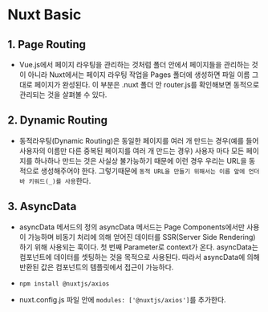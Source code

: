 # Nuxt Basic

## 1. Page Routing

- Vue.js에서 페이지 라우팅을 관리하는 것처럼 폴더 안에서 페이지들을 관리하는 것이 아니라 Nuxt에서는 페이지 라우팅 작업을 Pages 폴더에 생성하면 파일 이름 그대로 페이지가 완성된다. 이 부분은 .nuxt 폴더 안 router.js를 확인해보면 동적으로 관리되는 것을 살펴볼 수 있다.

## 2. Dynamic Routing

- 동적라우팅(Dynamic Routing)은 동일한 페이지를 여러 개 만드는 경우(예를 들어 사용자의 이름만 다른 중복된 페이지를 여러 개 만드는 경우) 사용자 마다 모든 페이지를 하나하나 만드는 것은 사실상 불가능하기 때문에 이런 경우 우리는 URL을 동적으로 생성해주어야 한다. 그렇기때문에 `동적 URL을 만들기 위해서는 이름 앞에 언더바 키워드(_)를 사용`한다.

## 3. AsyncData

- asyncData 메서드의 정의
  asyncData 메서드는 Page Components에서만 사용이 가능하며 비동기 처리에 의해 얻어진 데이터를 SSR(Server Side Rendering)하기 위해 사용되는 훅이다.
  첫 번째 Parameter로 context가 온다. asyncData는 컴포넌트에 데이터를 셋팅하는 것을 목적으로 사용된다.
  따라서 asyncData에 의해 반환된 값은 컴포넌트의 템플릿에서 접근이 가능하다.

- `npm install @nuxtjs/axios`
- nuxt.config.js 파일 안에 `modules: ['@nuxtjs/axios']`를 추가한다.
